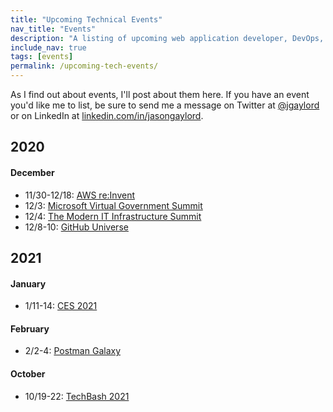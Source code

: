 ```yaml
---
title: "Upcoming Technical Events"
nav_title: "Events"
description: "A listing of upcoming web application developer, DevOps, and other technical events."
include_nav: true
tags: [events]
permalink: /upcoming-tech-events/
---
```


As I find out about events, I'll post about them here. If you have an event you'd like me to list, be sure to send me a message on Twitter at [@jgaylord](http://jasong.us/eUDX9v) or on LinkedIn at [linkedin.com/in/jasongaylord](http://jasong.us/linkedin).

## 2020

#### December
- 11/30-12/18: [AWS re:Invent](https://jasong.us/2TWIHSX)
- 12/3: [Microsoft Virtual Government Summit](https://jasong.us/35G0OTU)
- 12/4: [The Modern IT Infrastructure Summit](https://jasong.us/2UDkdyB)
- 12/8-10: [GitHub Universe](https://jasong.us/3kou1Yt)

## 2021 

#### January
- 1/11-14: [CES 2021](https://jasong.us/33ybHFK)

#### February
- 2/2-4: [Postman Galaxy](https://jasong.us/35ynB2F)

#### October
- 10/19-22: [TechBash 2021](https://jasong.us/37lAkGe)